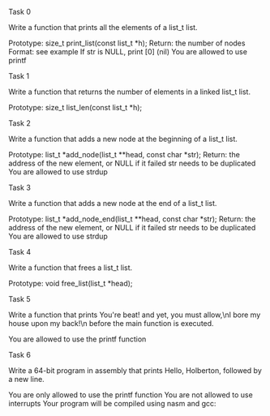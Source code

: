 Task 0


Write a function that prints all the elements of a list_t list.

Prototype: size_t print_list(const list_t *h);
Return: the number of nodes
Format: see example
If str is NULL, print [0] (nil)
You are allowed to use printf


Task 1

Write a function that returns the number of elements in a linked list_t list.

Prototype: size_t list_len(const list_t *h);


Task 2

Write a function that adds a new node at the beginning of a list_t list.

Prototype: list_t *add_node(list_t **head, const char *str);
Return: the address of the new element, or NULL if it failed
str needs to be duplicated
You are allowed to use strdup

Task 3

Write a function that adds a new node at the end of a list_t list.

Prototype: list_t *add_node_end(list_t **head, const char *str);
Return: the address of the new element, or NULL if it failed
str needs to be duplicated
You are allowed to use strdup


Task 4

Write a function that frees a list_t list.

Prototype: void free_list(list_t *head);


Task 5

Write a function that prints You're beat! and yet, you must allow,\nI bore my house upon my back!\n before the main function is executed.

You are allowed to use the printf function

Task 6

Write a 64-bit program in assembly that prints Hello, Holberton, followed by a new line.

You are only allowed to use the printf function
You are not allowed to use interrupts
Your program will be compiled using nasm and gcc:


